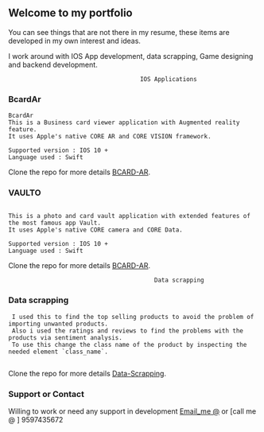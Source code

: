 ## Welcome to my portfolio

You can see things that are not there in my resume, these items are developed in my own interest and ideas.

I work around with IOS App development, data scrapping, Game designing and backend development.

                                         IOS Applications

### BcardAr

```
BcardAr
This is a Business card viewer application with Augmented reality feature. 
It uses Apple's native CORE AR and CORE VISION framework. 

Supported version : IOS 10 + 
Language used : Swift

```

Clone the repo for more details [BCARD-AR](https://github.com/THAANURK/BCardAr).

### VAULTO

```

This is a photo and card vault application with extended features of the most famous app Vault. 
It uses Apple's native CORE camera and CORE Data. 

Supported version : IOS 10 + 
Language used : Swift

```
Clone the repo for more details [BCARD-AR](https://github.com/THAANURK/BCardAr).

                                             Data scrapping

### Data scrapping

```
 I used this to find the top selling products to avoid the problem of importing unwanted products. 
 Also i used the ratings and reviews to find the problems with the products via sentiment analysis. 
 To use this change the class name of the product by inspecting the needed element `class_name`.
 
```
Clone the repo for more details [Data-Scrapping](https://github.com/THAANURK/FlipkartScrapper).

### Support or Contact

Willing to work or need any support in development [Email_me @](shree96thaanu@gmail.com) or [call me @ ] 9597435672 
